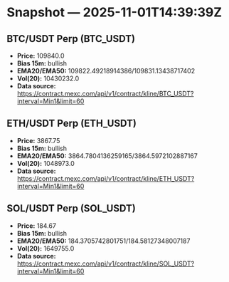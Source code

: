 # Snapshot — 2025-11-01T14:39:39Z

## BTC/USDT Perp (BTC_USDT)
- **Price:** 109840.0
- **Bias 15m:** bullish
- **EMA20/EMA50:** 109822.49218914386/109831.13438717402
- **Vol(20):** 10430232.0
- **Data source:** https://contract.mexc.com/api/v1/contract/kline/BTC_USDT?interval=Min1&limit=60

## ETH/USDT Perp (ETH_USDT)
- **Price:** 3867.75
- **Bias 15m:** bullish
- **EMA20/EMA50:** 3864.7804136259165/3864.5972102887167
- **Vol(20):** 1048973.0
- **Data source:** https://contract.mexc.com/api/v1/contract/kline/ETH_USDT?interval=Min1&limit=60

## SOL/USDT Perp (SOL_USDT)
- **Price:** 184.67
- **Bias 15m:** bullish
- **EMA20/EMA50:** 184.3705742801751/184.58127348007187
- **Vol(20):** 1649755.0
- **Data source:** https://contract.mexc.com/api/v1/contract/kline/SOL_USDT?interval=Min1&limit=60
